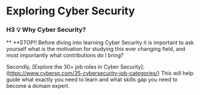 # Exploring Cyber Security
### H3 :bulb: Why Cyber Security?
** **STOP!! Before diving into learning Cyber Security it is important to ask yourself what is the motivation for studying this ever changing field, and most importantly what contributions do I bring?

Secondly, [Explore the 30+ job roles in Cyber Security]: (https://www.cybersn.com/35-cybersecurity-job-categories/) This will help guide what exactly you need to learn and what skills gap you need to become a domain expert. 
